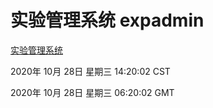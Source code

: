 # 实验管理系统 expadmin
[实验管理系统](http://:56808/expadmin-782313d2-e1b1-4ea7-932e-3a55e6a1a4d0/)

2020年 10月 28日 星期三 14:20:02 CST

2020年 10月 28日 星期三 06:20:02 GMT

